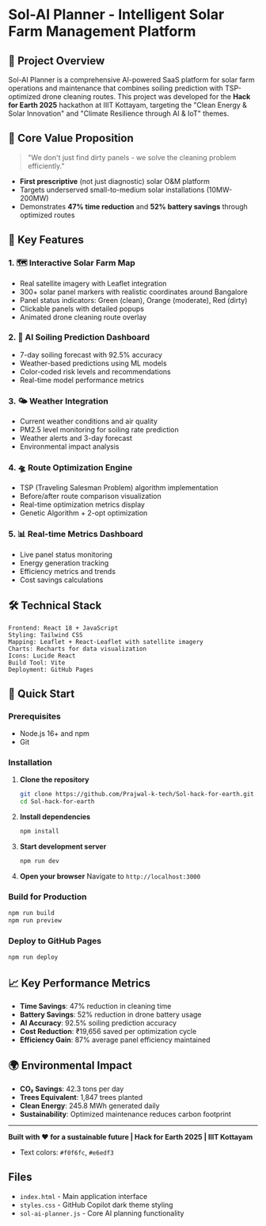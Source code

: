 # Sol-AI Planner - Intelligent Solar Farm Management Platform

## 🌟 Project Overview

Sol-AI Planner is a comprehensive AI-powered SaaS platform for solar farm operations and maintenance that combines soiling prediction with TSP-optimized drone cleaning routes. This project was developed for the **Hack for Earth 2025** hackathon at IIIT Kottayam, targeting the "Clean Energy & Solar Innovation" and "Climate Resilience through AI & IoT" themes.

## 🎯 Core Value Proposition

> "We don't just find dirty panels - we solve the cleaning problem efficiently."

- **First prescriptive** (not just diagnostic) solar O&M platform
- Targets underserved small-to-medium solar installations (10MW-200MW)
- Demonstrates **47% time reduction** and **52% battery savings** through optimized routes

## 🚀 Key Features

### 1. 🗺️ Interactive Solar Farm Map
- Real satellite imagery with Leaflet integration
- 300+ solar panel markers with realistic coordinates around Bangalore
- Panel status indicators: Green (clean), Orange (moderate), Red (dirty)
- Clickable panels with detailed popups
- Animated drone cleaning route overlay

### 2. 🤖 AI Soiling Prediction Dashboard
- 7-day soiling forecast with 92.5% accuracy
- Weather-based predictions using ML models
- Color-coded risk levels and recommendations
- Real-time model performance metrics

### 3. 🌤️ Weather Integration
- Current weather conditions and air quality
- PM2.5 level monitoring for soiling rate prediction
- Weather alerts and 3-day forecast
- Environmental impact analysis

### 4. 🛸 Route Optimization Engine
- TSP (Traveling Salesman Problem) algorithm implementation
- Before/after route comparison visualization
- Real-time optimization metrics display
- Genetic Algorithm + 2-opt optimization

### 5. 📊 Real-time Metrics Dashboard
- Live panel status monitoring
- Energy generation tracking
- Efficiency metrics and trends
- Cost savings calculations

## 🛠️ Technical Stack

```
Frontend: React 18 + JavaScript
Styling: Tailwind CSS
Mapping: Leaflet + React-Leaflet with satellite imagery
Charts: Recharts for data visualization
Icons: Lucide React
Build Tool: Vite
Deployment: GitHub Pages
```

## 🚀 Quick Start

### Prerequisites
- Node.js 16+ and npm
- Git

### Installation

1. **Clone the repository**
   ```bash
   git clone https://github.com/Prajwal-k-tech/Sol-hack-for-earth.git
   cd Sol-hack-for-earth
   ```

2. **Install dependencies**
   ```bash
   npm install
   ```

3. **Start development server**
   ```bash
   npm run dev
   ```

4. **Open your browser**
   Navigate to `http://localhost:3000`

### Build for Production

```bash
npm run build
npm run preview
```

### Deploy to GitHub Pages

```bash
npm run deploy
```

## 📈 Key Performance Metrics

- **Time Savings**: 47% reduction in cleaning time
- **Battery Savings**: 52% reduction in drone battery usage
- **AI Accuracy**: 92.5% soiling prediction accuracy
- **Cost Reduction**: ₹19,656 saved per optimization cycle
- **Efficiency Gain**: 87% average panel efficiency maintained

## 🌍 Environmental Impact

- **CO₂ Savings**: 42.3 tons per day
- **Trees Equivalent**: 1,847 trees planted
- **Clean Energy**: 245.8 MWh generated daily
- **Sustainability**: Optimized maintenance reduces carbon footprint

---

**Built with ❤️ for a sustainable future | Hack for Earth 2025 | IIIT Kottayam**
- Text colors: `#f0f6fc`, `#e6edf3`

## Files
- `index.html` - Main application interface
- `styles.css` - GitHub Copilot dark theme styling
- `sol-ai-planner.js` - Core AI planning functionality

